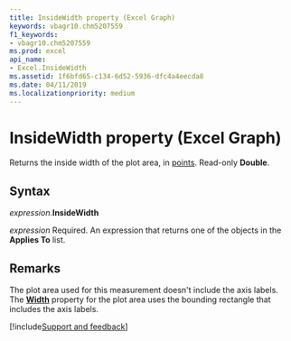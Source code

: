 ```yaml
---
title: InsideWidth property (Excel Graph)
keywords: vbagr10.chm5207559
f1_keywords:
- vbagr10.chm5207559
ms.prod: excel
api_name:
- Excel.InsideWidth
ms.assetid: 1f6bfd65-c134-6d52-5936-dfc4a4eecda8
ms.date: 04/11/2019
ms.localizationpriority: medium
---
```



# InsideWidth property (Excel Graph)

Returns the inside width of the plot area, in [points](../language/glossary/vbe-glossary.md#point). Read-only **Double**.

## Syntax

_expression_.**InsideWidth**

_expression_ Required. An expression that returns one of the objects in the **Applies To** list.

## Remarks

The plot area used for this measurement doesn't include the axis labels. The **[Width](excel.width.md)** property for the plot area uses the bounding rectangle that includes the axis labels.

[!include[Support and feedback](~/includes/feedback-boilerplate.md)]